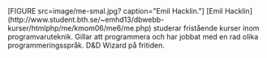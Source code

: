 <div class="byline"> <!--The byline of the website-->
[FIGURE src=image/me-smal.jpg? caption="Emil Hacklin."]
[Emil Hacklin](http://www.student.bth.se/~emhd13/dbwebb-kurser/htmlphp/me/kmom06/me6/me.php) studerar fristående kurser inom programvaruteknik.
Gillar att programmera och har jobbat med en rad olika programmeringsspråk.
D&D Wizard på fritiden.
</div>
